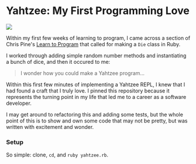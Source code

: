 # Yahtzee: My First Programming Love

![](https://media.giphy.com/media/YrGQffJLE5OZW/giphy.gif)

Within my first few weeks of learning to program, I came across a section of Chris Pine's [Learn to Program](https://pine.fm/LearnToProgram/) that called for making a `Die` class in Ruby.

I worked through adding simple random number methods and instantiating a bunch of dice, and then it occured to me:

> I wonder how you could make a Yahtzee program...

Within this first few minutes of implementing a Yahtzee REPL, I knew that I had found a craft that I truly love. I pinned this repository because it represents the turning point in my life that led me to a career as a software developer.

I may get around to refactoring this and adding some tests, but the whole point of this is to show and own some code that may not be pretty, but was written with excitement and wonder.

### Setup

So simple: clone, `cd`, and `ruby yahtzee.rb`.
